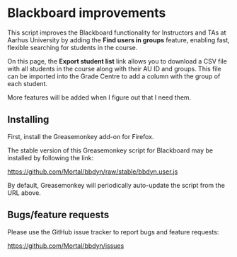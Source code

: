 # Blackboard improvements

This script improves the Blackboard functionality for Instructors and TAs
at Aarhus University by adding the **Find users in groups** feature,
enabling fast, flexible searching for students in the course.

On this page, the **Export student list** link allows you to download a CSV
file with all students in the course along with their AU ID and groups.
This file can be imported into the Grade Centre to add a column with the group
of each student.

More features will be added when I figure out that I need them.

## Installing

First, install the Greasemonkey add-on for Firefox.

The stable version of this Greasemonkey script for Blackboard may be installed
by following the link:

https://github.com/Mortal/bbdyn/raw/stable/bbdyn.user.js

By default, Greasemonkey will periodically auto-update the script from the URL
above.

## Bugs/feature requests

Please use the GitHub issue tracker to report bugs and feature requests:

https://github.com/Mortal/bbdyn/issues
